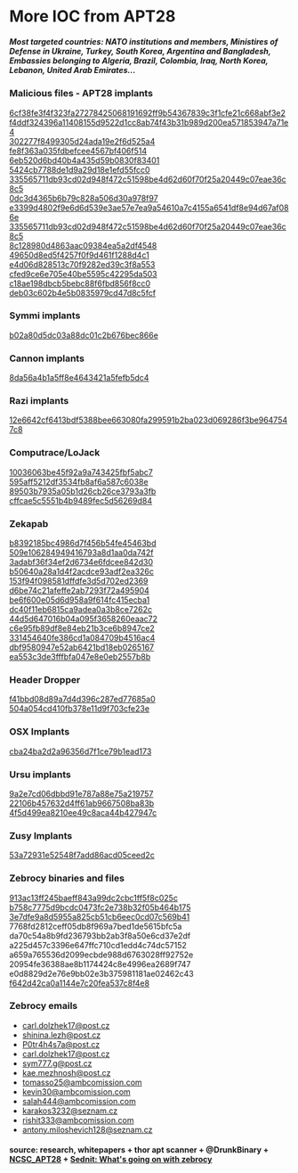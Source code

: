 # More IOC from APT28    

##### Most targeted countries: NATO institutions and members, Ministires of Defense in Ukraine, Turkey, South Korea, Argentina and Bangladesh, Embassies belonging to Algeria, Brazil, Colombia, Iraq, North Korea, Lebanon, United Arab Emirates...  

### Malicious files - APT28 implants

[6cf38fe3f4f323fa27278425068191692ff9b54367839c3f1cfe21c668abf3e2](https://www.virustotal.com/en/file/6cf38fe3f4f323fa27278425068191692ff9b54367839c3f1cfe21c668abf3e2/analysis/)  
[f4ddf324396a11408155d9522d1cc8ab74f43b31b989d200ea571853947a71e4](https://www.virustotal.com/en/file/f4ddf324396a11408155d9522d1cc8ab74f43b31b989d200ea571853947a71e4/analysis/)  
[302277f8499305d24ada19e2f6d525a4](https://www.virustotal.com/en/file/e8b930be7d67ea666846cdbba50a5f46eaccc99ee695a44a4a38b7e150786801/analysis/)  
[fe8f363a035fdbefcee4567bf406f514](https://www.virustotal.com/en/file/a37eda810ca92486bfb0e1f1b27adb7c9df57aafab686c000ae1d6ec5d6f6180/analysis/)  
[6eb520d6bd40b4a435d59b0830f83401](https://www.virustotal.com/en/file/a5742651c3dab8d6ed6f49c2f9fb3ee3bea5cd01c3ec8e73ff0a6f400e32faeb/analysis/)  
[5424cb7788de1d9a29d18e1efd55fcc0](https://www.virustotal.com/en/file/2d11e8d81bf776d668355ed15a596193d4bb10a42289ddb3223c1227b042d854/analysis/)  
[335565711db93cd02d948f472c51598be4d62d60f70f25a20449c07eae36c8c5](https://www.virustotal.com/en/file/335565711db93cd02d948f472c51598be4d62d60f70f25a20449c07eae36c8c5/analysis/)  
[0dc3d4365b6b79c828a506d30a978f97](https://www.virustotal.com/en/file/1628d33ce9a7a7134d7fb1873add3a355d7e054fb4ba17b21335a18151eed658/analysis/)  
[e3399d4802f9e6d6d539e3ae57e7ea9a54610a7c4155a6541df8e94d67af086e](https://www.virustotal.com/en/file/e3399d4802f9e6d6d539e3ae57e7ea9a54610a7c4155a6541df8e94d67af086e/analysis/)  
[335565711db93cd02d948f472c51598be4d62d60f70f25a20449c07eae36c8c5](https://www.virustotal.com/en/file/335565711db93cd02d948f472c51598be4d62d60f70f25a20449c07eae36c8c5/analysis/)  
[8c128980d4863aac09384ea5a2df4548](https://www.virustotal.com/#/file/f85e59ac7b168da0972227b9c6fd1e34e625a0746d10c5a08fb2c0518569b58e/detection)  
[49650d8ed5f4257f0f9d461f1288d4c1](https://www.virustotal.com/#/file/e4db5405ac7ab517d43722e1ca8d653ea4a32802bc8a5410d032275eedc7b7ee/detection)  
[e4d06d828513c70f9282ed39c3f8a553](https://www.virustotal.com/en/file/cf54b6c3fd2ec599083cd93cee74dbee9000c5179dfbdefda0bb6679b7f79905/analysis/)  
[cfed9ce6e705e40be5595c42295da503](https://www.virustotal.com/en/file/6c10c6480ab6539bfcea2eafa0b7984b41d57022df137614bda8006ee401db12/analysis/)  
[c18ae198dbcb5bebc88f6fbd856f8cc0](https://www.virustotal.com/es/file/a8f2cdaee06ac78758f6e84c19491621c9c0653b1802236129cd9a8aa3c75728/analysis/)  
[deb03c602b4e5b0835979cd47d8c5fcf](https://www.virustotal.com/es/file/4bcde28262922d221914a2433075c93a0fdce5f5c07e02f3fb0c23e137df934f/analysis/)  


### Symmi implants
[b02a80d5dc03a88dc01c2b676bec866e](https://www.virustotal.com/#/file/1933ca999737790ba3c3cba7a158de9577f1823f0987ec5ee6ac0c037ef34b6c/detection)  

### Cannon implants
[8da56a4b1a5ff8e4643421a5fefb5dc4](https://www.virustotal.com/#/file/aeaca9985b50ebe1db0fcda9b3fbf02275d17737b748963b63c14da3e988d801/detection)  


### Razi implants
[12e6642cf6413bdf5388bee663080fa299591b2ba023d069286f3be9647547c8](https://www.virustotal.com/en/file/12e6642cf6413bdf5388bee663080fa299591b2ba023d069286f3be9647547c8/analysis/)  

### Computrace/LoJack
[10036063be45f92a9a743425fbf5abc7](https://www.virustotal.com/es/file/3f48dbbf86f29e01809550f4272a894ff4b09bd48b0637bd6745db84d2cec2b6/analysis/)  
[595aff5212df3534fb8af6a587c6038e](https://www.virustotal.com/es/file/dcbfd12321fa7c4fa9a72486ced578fdc00dcee79e6d95aa481791f044a55af3/analysis/)  
[89503b7935a05b1d26cb26ce3793a3fb](https://www.virustotal.com/en/file/6d626c7f661b8cc477569e8e89bfe578770fca332beefea1ee49c20def97226e/analysis/)  
[cffcae5c5551b4b9489fec5d56269d84](https://www.virustotal.com/en/file/aa5b25c969234e5c9a8e3aa7aefb9444f2cc95247b5b52ef83bf4a68032980ae/analysis/)  

### Zekapab 
[b8392185bc4986d7f456b54fe45463bd](https://www.virustotal.com/en/file/5ae9ad6d9bb2a25dc04c957ce0658b0aee7b1900af5f8b47f4d32cd4e7d29032/analysis/)  
[509e106284949416793a8d1aa0da742f](https://www.virustotal.com/en/file/cf0d23c3c9199559db93a1ec824d2d01822a06eecf6037fe941e9718299198ea/analysis/)  
[3adabf36f34ef2d6734e6fdcee842d30](https://www.virustotal.com/en/file/384c9a19dd6f0f73bee575e54801f9608883ae31db1b399a28b8cc5f7aa9a26c/analysis/)  
[b50640a28a1d4f2acdce93adf2ea326c](https://www.virustotal.com/en/file/2b19497db8cb05cd3d22996efe5af8eac0f2ea51e80f606b7b8a79dfaa2f58e2/analysis/)  
[153f94f098581dffdfe3d5d702ed2369](https://www.virustotal.com/en/file/f5c28f2089c1ac3cdc9d1bc01297838f663dfb0f2a4a2686edb47cc64ea60bb4/analysis/)  
[d6be74c21afeffe2ab7293f72a495904](https://www.virustotal.com/en/file/58d0154e0da852bd97378c796eb81940af4eeb28ee22f55caca65ab100b0f310/analysis/)  
[be6f600e05d6d958a9f614fc415ecba1](https://www.virustotal.com/en/file/a6576282d17cca390e35306a423dcb5ac9276c28eaba63f74001757edc3688df/analysis/)  
[dc40f11eb6815ca9adea0a3b8ce7262c](https://www.virustotal.com/en/file/87bffb0370c9e14ed5d01d6cc0747cb30a544a71345ea68ef235320378f582ef/analysis/)   
[44d5d647016b04a095f3658260eaac72](https://www.virustotal.com/en/file/15486216ab9c8b474fe8a773fc46bb37a19c6af47d5bd50f5670cd9950a7207c/analysis/)     
[c6e95fb89df8e84eb21b3ce6b8947ce2](https://www.virustotal.com/en/file/0320298eea0206b71d12f3a69730bbbec9768c5c323dfe131047f7ba4f4a8868/analysis/)    
[331454640fe386cd1a084709b4516ac4](https://www.virustotal.com/es/file/5223a45d8b08eb14e87a87edaa4b71593b4f9d2bdb6de1a5b6f3e77869eeca8a/analysis/)  
[dbf9580947e52ab6421bd18eb0265167](https://www.virustotal.com/#/file/57145990fc1a301f95a9041ba2654d6634a155a70fbeb050fe76920602dc52ba/detection)  
[ea553c3de3fffbfa047e8e0eb2557b8b](https://www.virustotal.com/#/file/e05de3e4a03369192856a167f2865eab3062a102b23bfdde5c0f622b39cd159a/detection)  




### Header Dropper
[f41bbd08d89a7d4d396c287ed77685a0](https://www.virustotal.com/en/file/e1a3a012b332f0728e11f7bbb7429dece387a1244b3daaee6da6b4407c48caf7/analysis/)  
[504a054cd410fb378e11d9f703cfe23e](https://www.virustotal.com/en/file/758f0e25dfd5c0349187359bb5e7456f70fac6e98794490884e6645fdd89321d/analysis/)  

### OSX Implants
[cba24ba2d2a96356d7f1ce79b1ead173](https://www.virustotal.com/en/file/60f9867805c5b3b670a3c2554e1863f1681b4e10b0cdc2118b829358c879b78d/analysis/)  

### Ursu implants
[9a2e7cd06dbbd91e787a88e75a219757](https://www.virustotal.com/en/file/ab0ab5573c71ce3803a9c766def6e1173243782c75bca7c2528fe549aa93e0b1/analysis/)   
[22106b457632d4ff61ab9667508ba83b](https://www.virustotal.com/en/file/f97f2985ff599e073156e37cbd34024067680072ac18f9d2040c64eedbe38e4f/analysis/)  
[4f5d499ea8210ee49c8aca44b427947c](https://www.virustotal.com/#/file/b9672f9d27fab5f4202da9e3c30fba0df5e0f7d46b44ecec1dac53023d47edff/detection)  


### Zusy Implants
[53a72931e52548f7add86acd05ceed2c](https://www.virustotal.com/en/file/688146426628260d32a6b4891d0900eab98c996e66018203d54270e2b76472b1/analysis/)  

### Zebrocy binaries and files
[913ac13ff245baeff843a99dc2cbc1ff5f8c025c](https://www.virustotal.com/es/file/a15a4e21fe3b06870d52f7383ef45e4ac0dde727b02b3d340f0ba6346b43add1/analysis/)  
[b758c7775d9bcdc0473fc2e738b32f05b464b175](https://www.virustotal.com/es/file/2b19497db8cb05cd3d22996efe5af8eac0f2ea51e80f606b7b8a79dfaa2f58e2/analysis/)  
[3e7dfe9a8d5955a825cb51cb6eec0cd07c569b41](https://www.virustotal.com/es/file/a6576282d17cca390e35306a423dcb5ac9276c28eaba63f74001757edc3688df/analysis/)  
7768fd2812ceff05db8f969a7bed1de5615bfc5a  
da70c54a8b9fd236793bb2ab3f8a50e6cd37e2df  
a225d457c3396e647ffc710cd1edd4c74dc57152  
a659a765536d2099ecbde988d6763028ff92752e  
20954fe36388ae8b1174424c8e4996ea2689f747  
e0d8829d2e76e9bb02e3b375981181ae02462c43  
[f642d42ca0a1144e7c20fea537c8f4e8](https://www.virustotal.com/#/file/c4525aca78aa3a32e037c3a3a4f3a9158274d71979638c009917d4b050fc9fa8/detection)  


### Zebrocy emails
* carl.dolzhek17@post.cz  
* shinina.lezh@post.cz  
* P0tr4h4s7a@post.cz  
* carl.dolzhek17@post.cz  
* sym777.g@post.cz  
* kae.mezhnosh@post.cz  
* tomasso25@ambcomission.com  
* kevin30@ambcomission.com  
* salah444@ambcomission.com  
* karakos3232@seznam.cz  
* rishit333@ambcomission.com  
* antony.miloshevich128@seznam.cz  


#### source: research, whitepapers + thor apt scanner + @DrunkBinary + [NCSC_APT28](https://www.ncsc.gov.uk/content/files/protected_files/article_files/NCSC_APT28_Advisory.pdf) + [Sednit: What's going on with zebrocy](https://www.welivesecurity.com/2018/11/20/sednit-whats-going-zebrocy/)
